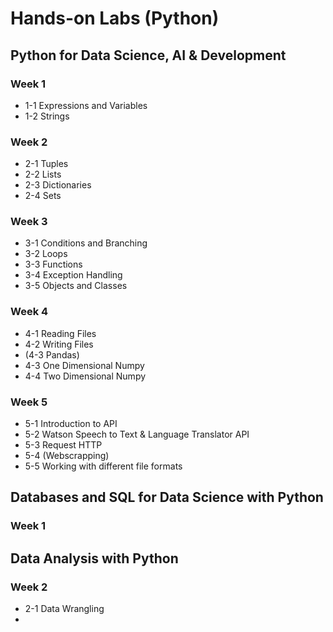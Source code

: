 # Hands-on Labs (Python)

## Python for Data Science, AI & Development
### Week 1
* 1-1 Expressions and Variables
* 1-2 Strings

### Week 2
* 2-1 Tuples
* 2-2 Lists
* 2-3 Dictionaries
* 2-4 Sets

### Week 3
* 3-1 Conditions and Branching
* 3-2 Loops
* 3-3 Functions
* 3-4 Exception Handling
* 3-5 Objects and Classes

### Week 4
* 4-1 Reading Files
* 4-2 Writing Files
* (4-3 Pandas)
* 4-3 One Dimensional Numpy
* 4-4 Two Dimensional Numpy

### Week 5
* 5-1 Introduction to API
* 5-2 Watson Speech to Text & Language Translator API
* 5-3 Request HTTP
* 5-4 (Webscrapping)
* 5-5 Working with different file formats

## Databases and SQL for Data Science with Python
### Week 1


## Data Analysis with Python
### Week 2
* 2-1 Data Wrangling
* 
